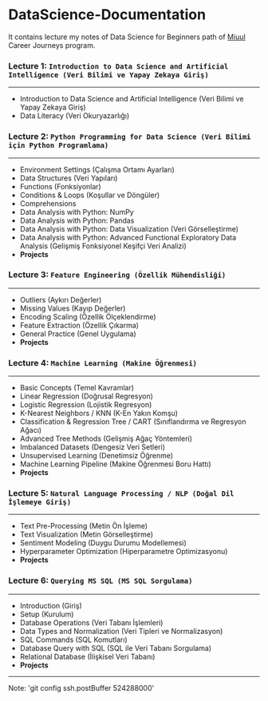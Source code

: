# DataScience-Documentation

It contains lecture my notes of Data Science for Beginners path of [Miuul](https://www.miuul.com/) Career Journeys program.

### Lecture 1: `Introduction to Data Science and Artificial Intelligence (Veri Bilimi ve Yapay Zekaya Giriş)`

---
- Introduction to Data Science and Artificial Intelligence (Veri Bilimi ve Yapay Zekaya Giriş)
- Data Literacy (Veri Okuryazarlığı)

### Lecture 2: `Python Programming for Data Science (Veri Bilimi için Python Programlama)`

---
- Environment Settings (Çalışma Ortamı Ayarları)
- Data Structures (Veri Yapıları)
- Functions (Fonksiyonlar)
- Conditions & Loops (Koşullar ve Döngüler)
- Comprehensions
- Data Analysis with Python: NumPy
- Data Analysis with Python: Pandas
- Data Analysis with Python: Data Visualization (Veri Görselleştirme)
- Data Analysis with Python: Advanced Functional Exploratory Data Analysis (Gelişmiş Fonksiyonel Keşifçi Veri Analizi)
- **Projects**

### Lecture 3: `Feature Engineering (Özellik Mühendisliği)`

---
- Outliers (Aykırı Değerler)
- Missing Values (Kayıp Değerler)
- Encoding Scaling (Özellik Ölçeklendirme)
- Feature Extraction (Özellik Çıkarma)
- General Practice (Genel Uygulama)
- **Projects**

### Lecture 4: `Machine Learning (Makine Öğrenmesi)`

---
- Basic Concepts (Temel Kavramlar)
- Linear Regression (Doğrusal Regresyon) 
- Logistic Regression (Lojistik Regresyon)
- K-Nearest Neighbors / KNN (K-En Yakın Komşu)
- Classification & Regression Tree / CART (Sınıflandırma ve Regresyon Ağacı)
- Advanced Tree Methods (Gelişmiş Ağaç Yöntemleri)
- Imbalanced Datasets (Dengesiz Veri Setleri)
- Unsupervised Learning (Denetimsiz Öğrenme)
- Machine Learning Pipeline (Makine Öğrenmesi Boru Hattı)
- **Projects**

### Lecture 5: `Natural Language Processing / NLP (Doğal Dil İşlemeye Giriş)`

---
- Text Pre-Processing (Metin Ön İşleme)
- Text Visualization (Metin Görselleştirme)
- Sentiment Modeling (Duygu Durumu Modellemesi)
- Hyperparameter Optimization (Hiperparametre Optimizasyonu)
- **Projects**

### Lecture 6: `Querying MS SQL (MS SQL Sorgulama)`

---
- Introduction (Giriş)
- Setup (Kurulum)
- Database Operations (Veri Tabanı İşlemleri)
- Data Types and Normalization (Veri Tipleri ve Normalizasyon)
- SQL Commands (SQL Komutları)
- Database Query with SQL (SQL ile Veri Tabanı Sorgulama)
- Relational Database (İlişkisel Veri Tabanı)
- **Projects**

---
Note: 'git config ssh.postBuffer 524288000' 
